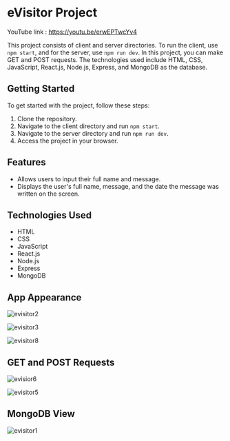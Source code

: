 # eVisitor Project
YouTube link : https://youtu.be/erwEPTwcYv4

This project consists of client and server directories. To run the client, use `npm start`, and for the server, use `npm run dev`. In this project, you can make GET and POST requests. The technologies used include HTML, CSS, JavaScript, React.js, Node.js, Express, and MongoDB as the database.

## Getting Started

To get started with the project, follow these steps:

1. Clone the repository.
2. Navigate to the client directory and run `npm start`.
3. Navigate to the server directory and run `npm run dev`.
4. Access the project in your browser.

## Features

- Allows users to input their full name and message.
- Displays the user's full name, message, and the date the message was written on the screen.

## Technologies Used

- HTML
- CSS
- JavaScript
- React.js
- Node.js
- Express
- MongoDB

## App Appearance
![evisitor2](https://github.com/beyzagursoy/eVisitor/assets/114311257/677026d0-a9fa-49d2-8586-6cd1caf36ac0)

![evisitor3](https://github.com/beyzagursoy/eVisitor/assets/114311257/59814b49-41be-4b20-8bcb-703f8b7d0aae)

![evisitor8](https://github.com/beyzagursoy/eVisitor/assets/114311257/203e4e83-2746-4259-97a5-1150a7ea2b3e)

## GET and POST Requests
![evisior6](https://github.com/beyzagursoy/eVisitor/assets/114311257/85cf5d9d-75ff-48fe-ba10-7bc3073e657d)

![evisitor5](https://github.com/beyzagursoy/eVisitor/assets/114311257/c01ab37a-dec2-4627-969c-d80a1f2d45c4)

## MongoDB View

![evisitor1](https://github.com/beyzagursoy/eVisitor/assets/114311257/cb32b397-03bf-46a4-bf20-1b412c821a60)
